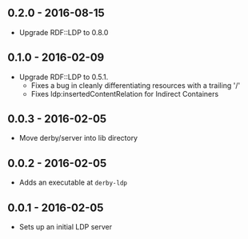 0.2.0 - 2016-08-15
------------------

- Upgrade RDF::LDP to 0.8.0

0.1.0 - 2016-02-09
------------------

- Upgrade RDF::LDP to 0.5.1.
  - Fixes a bug in cleanly differentiating resources with a trailing '/'
  - Fixes ldp:insertedContentRelation for Indirect Containers

0.0.3 - 2016-02-05
------------------

- Move derby/server into lib directory

0.0.2 - 2016-02-05
------------------

- Adds an executable at `derby-ldp`

0.0.1 - 2016-02-05
------------------

- Sets up an initial LDP server
